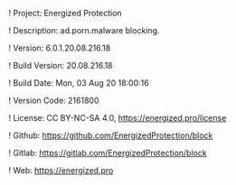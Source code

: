! Project: Energized Protection

! Description: ad.porn.malware blocking.

! Version: 6.0.1.20.08.216.18

! Build Version: 20.08.216.18

! Build Date: Mon, 03 Aug 20 18:00:16

! Version Code: 2161800

! License: CC BY-NC-SA 4.0, https://energized.pro/license

! Github: https://github.com/EnergizedProtection/block

! Gitlab: https://gitlab.com/EnergizedProtection/block


! Web: https://energized.pro
